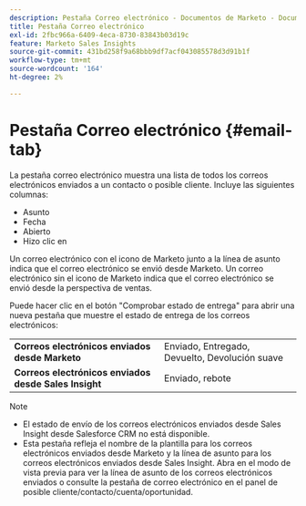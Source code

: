 ```yaml
---
description: Pestaña Correo electrónico - Documentos de Marketo - Documentación del producto
title: Pestaña Correo electrónico
exl-id: 2fbc966a-6409-4eca-8730-83843b03d19c
feature: Marketo Sales Insights
source-git-commit: 431bd258f9a68bbb9df7acf043085578d3d91b1f
workflow-type: tm+mt
source-wordcount: '164'
ht-degree: 2%

---
```


# Pestaña Correo electrónico {#email-tab}

La pestaña correo electrónico muestra una lista de todos los correos electrónicos enviados a un contacto o posible cliente. Incluye las siguientes columnas:

* Asunto
* Fecha
* Abierto
* Hizo clic en

Un correo electrónico con el icono de Marketo junto a la línea de asunto indica que el correo electrónico se envió desde Marketo. Un correo electrónico sin el icono de Marketo indica que el correo electrónico se envió desde la perspectiva de ventas.

Puede hacer clic en el botón &quot;Comprobar estado de entrega&quot; para abrir una nueva pestaña que muestre el estado de entrega de los correos electrónicos:

<table> 
 <tbody>
  <tr>
   <td><strong>Correos electrónicos enviados desde Marketo</strong></td>
   <td>Enviado, Entregado, Devuelto, Devolución suave</td>
  </tr>
  <tr>
   <td><strong>Correos electrónicos enviados desde Sales Insight</strong></td>
   <td>Enviado, rebote</td>
  </tr>
 </tbody>
</table>

>[!NOTE]
>
>* El estado de envío de los correos electrónicos enviados desde Sales Insight desde Salesforce CRM no está disponible.
>* Esta pestaña refleja el nombre de la plantilla para los correos electrónicos enviados desde Marketo y la línea de asunto para los correos electrónicos enviados desde Sales Insight. Abra en el modo de vista previa para ver la línea de asunto de los correos electrónicos enviados o consulte la pestaña de correo electrónico en el panel de posible cliente/contacto/cuenta/oportunidad.

